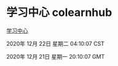 # 学习中心 colearnhub
[学习中心](http://59.174.25.15:56308/colearnhub/)

2020年 12月 22日 星期二 04:10:07 CST

2020年 12月 21日 星期一 20:10:07 GMT

